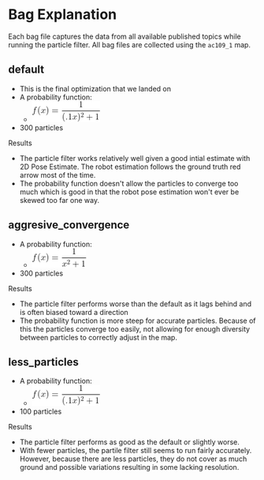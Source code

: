 # Bag Explanation
Each bag file captures the data from all available published topics while running the particle filter. All bag files are collected using the `ac109_1` map.

## default
* This is the final optimization that we landed on
* A probability function:
    * <img src="../media/eq1.gif"/> 
* 300 particles

Results

* The particle filter works relatively well given a good intial estimate with 2D Pose Estimate. The robot estimation follows the ground truth red arrow most of the time.
* The probability function doesn't allow the particles to converge too much which is good in that the robot pose estimation won't ever be skewed too far one way.

## aggresive_convergence
* A probability function:
    * <img src="../media/eq2.gif"/> 
* 300 particles

Results

* The particle filter performs worse than the default as it lags behind and is often biased toward a direction
* The probability function is more steep for accurate particles. Because of this the particles converge too easily, not allowing for enough diversity between particles to correctly adjust in the map.

## less_particles
* A probability function:
    * <img src="../media/eq1.gif"/> 
* 100 particles

Results

* The particle filter performs as good as the default or slightly worse.
* With fewer particles, the partile filter still seems to run fairly accurately. However, because there are less particles, they do not cover as much ground and possible variations resulting in some lacking resolution.